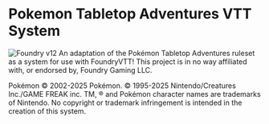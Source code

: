 # Pokemon Tabletop Adventures VTT System
![Foundry v12](https://img.shields.io/badge/foundry-v13-green)
An adaptation of the Pokémon Tabletop Adventures ruleset as a system for use with FoundryVTT!
This project is in no way affiliated with, or endorsed by, Foundry Gaming LLC.

Pokémon © 2002-2025 Pokémon. © 1995-2025 Nintendo/Creatures Inc./GAME FREAK inc. TM, ® and Pokémon character names are trademarks of Nintendo.
No copyright or trademark infringement is intended in the creation of this system.
